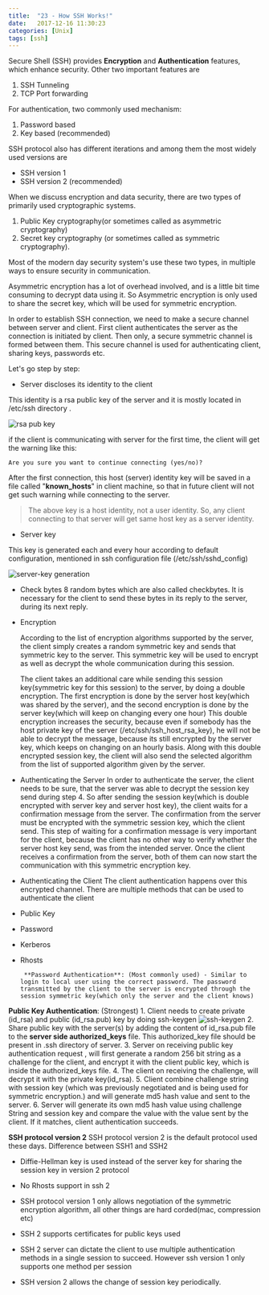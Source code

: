 ```yaml
---
title:  "23 - How SSH Works!"
date:   2017-12-16 11:30:23
categories: [Unix]
tags: [ssh]
---
```

Secure Shell (SSH) provides **Encryption** and **Authentication** features, which enhance security.  Other two important features are
1. SSH Tunneling
2. TCP Port forwarding

For authentication, two commonly used mechanism:
1. Password based
2. Key based (recommended)

SSH protocol also has different iterations and among them the most widely used versions are 

 - SSH version 1
 - SSH version 2 (recommended)

When we discuss encryption and data security, there are two types of primarily used cryptographic systems. 

1. Public Key cryptography(or sometimes called as asymmetric cryptography)
2. Secret key cryptography (or sometimes called as symmetric cryptography). 

Most of the modern day security system's use these two types, in multiple ways to ensure security in communication. 

Asymmetric encryption has a lot of overhead involved, and is a little bit time consuming to decrypt data using it. So Asymmetric encryption is only used to share the secret key, which will be used for symmetric encryption.

In order to establish SSH connection, we need to make a secure channel between server and client. First client authenticates the server as the connection is initiated by client. Then only, a secure symmetric channel is formed between them. This secure channel is used for authenticating client, sharing keys, passwords etc. 

Let's go step by step:

 - Server discloses its identity to the client

This identity is a rsa public key of the server and it is mostly located in /etc/ssh directory .

![rsa pub key](https://i.imgur.com/r6Q1tNs.png)

if the client is communicating with server for the first time, the client will get the warning like this:

    Are you sure you want to continue connecting (yes/no)?

After the first connection, this host (server) identity key will be saved in a file called "**known_hosts**" in client machine, so that in future client will not get such warning while connecting to the server.

> The above key is a host identity, not a user identity. So, any client
> connecting to that server will get same host key as a server identity.

 - Server key

This key is generated each and every hour according to default configuration, mentioned in ssh configuration file (/etc/ssh/sshd_config)

![server-key generation](https://i.imgur.com/ZmbwHtm.png)

 - Check bytes
8 random bytes which are also called checkbytes. It is necessary for the client to send these bytes in its reply to the server, during its next reply.

 - Encryption

	According to the list of encryption algorithms supported by the server, the client simply creates a random symmetric key and sends that symmetric key to the server. This symmetric key will be used to encrypt as well as decrypt the whole communication during this session.

	The client takes an additional care while sending this session key(symmetric key for this session) to the server, by doing a double encryption. The first encryption is done by the server host key(which was shared by the server), and the second encryption is done by the server key(which will keep on changing every one hour) This double encryption increases the security, because even if somebody has the host private key of the server (/etc/ssh/ssh_host_rsa_key), he will not be able to decrypt the message, because its still encrypted by the server key, which keeps on changing on an hourly basis. Along with this double encrypted session key, the client will also send the selected algorithm from the list of supported algorithm given by the server.

 - Authenticating the Server
In order to authenticate the server, the client needs to be sure, that the server was able to decrypt the session key send during step 4. So after sending the session key(which is double encrypted with server key and server host key), the client waits for a confirmation message from the server.
The confirmation from the server must be encrypted with the symmetric session key, which the client send. This step of waiting for a confirmation message is very important for the client, because the client has no other way to verify whether the server host key send, was from the intended server.
Once the client receives a confirmation from the server, both of them can now start the communication with this symmetric encryption key.

 - Authenticating the Client
The client authentication happens over this encrypted channel. There are multiple methods that can be used to authenticate the client

 - Public Key
 - Password
 - Kerberos
 - Rhosts

		**Password Authentication**: (Most commonly used) - Similar to login to local user using the correct password. The password transmitted by the client to the server is encrypted through the session symmetric key(which only the server and the client knows)

**Public Key Authentication**: (Strongest)
	1. Client needs to create private (id_rsa) and public (id_rsa.pub) key by doing ssh-keygen
				![ssh-keygen](https://i.imgur.com/YGu1O8z.png)
	2. Share public key with the server(s) by adding the content of id_rsa.pub file to the **server side authorized_keys** file. This authorized_key file should be present in .ssh directory of server.
	3. Server on receiving public key authentication request , will first generate a random 256 bit string as a challenge for the client, and encrypt it with the client public key, which is inside the authorized_keys file.
	4. The client on receiving the challenge, will decrypt it with the private key(id_rsa).
	5. Client combine challenge string with session key (which was previously negotiated and is being used for symmetric encryption.) and will generate md5 hash value and sent to the server.
	6. Server will generate its own md5 hash value using challenge String and session key and compare the value with the value sent by the client. If it matches, client authentication succeeds.


**SSH protocol version 2**
SSH protocol version 2 is the default protocol used these days. 
Difference between SSH1 and SSH2

 - Diffie-Hellman key is used instead of the server key for sharing the
   session key in version 2 protocol

 - No Rhosts support in ssh 2

 - SSH protocol version 1 only allows negotiation of the symmetric
   encryption algorithm, all other things are hard corded(mac,
   compression etc)

 - SSH 2 supports certificates for public keys used

 - SSH 2 server can dictate the client to use multiple authentication
   methods in a single session to succeed. However ssh version 1 only
   supports one method per session

 - SSH version 2 allows the change of session key periodically.

